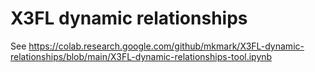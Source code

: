 # X3FL dynamic relationships

See https://colab.research.google.com/github/mkmark/X3FL-dynamic-relationships/blob/main/X3FL-dynamic-relationships-tool.ipynb
